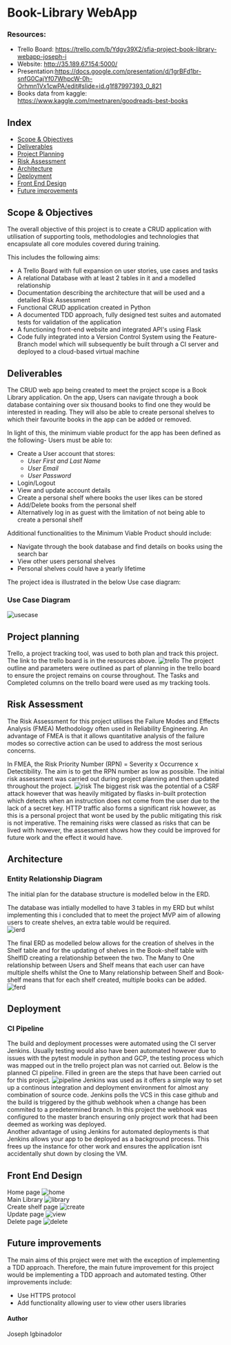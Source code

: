 # Book-Library WebApp
### Resources:
* Trello Board: https://trello.com/b/Ydgv39X2/sfia-project-book-library-webapp-joseph-i
* Website: http://35.189.67.154:5000/
* Presentation:https://docs.google.com/presentation/d/1grBFd1br-snfG0CajYf07WhpcW-0h-Orhmn1Vx1cwPA/edit#slide=id.g1f87997393_0_821
* Books data from kaggle: https://www.kaggle.com/meetnaren/goodreads-best-books
## Index
* [Scope & Objectives](#scope-&-objectives)
* [Deliverables](#deliverables)
* [Project Planning](#project-planning)
* [Risk Assessment](#risk-assessment)
* [Architecture](#architecture)
* [Deployment](#deployment)
* [Front End Design](#front-end-design)
* [Future improvements](#future-improvements)

## Scope & Objectives 
The overall objective of this project is to create a CRUD application with utilisation of supporting tools, methodologies and technologies that encapsulate all core modules covered during training. 


This includes the following aims:
* A Trello Board with full expansion on user stories, use cases and tasks 
* A relational Database with at least 2 tables in it and a modelled relationship 
* Documentation describing the architecture that will be used and a detailed Risk Assessment 
* Functional CRUD application created in Python 
* A documented TDD approach, fully designed test suites and automated tests for validation of the application
* A functioning front-end website and integrated API's using Flask
* Code fully integrated into a Version Control System using the Feature-Branch model which will subsequently be built through a CI server and deployed to a cloud-based virtual machine

## Deliverables
The CRUD web app being created to meet the project scope is a Book Library application. On the app, Users can navigate through a book database containing over six thousand books to find one they would be interested in reading. They will also be able to create personal shelves to which their favourite books in the app can be added or removed. 

In light of this, the minimum viable product for the app has been defined as the following- 
Users must be able to:
* Create a User account that stores:
  * *User First and Last Name*
  * *User Email*
  * *User Password*
* Login/Logout 
* View and update account details
* Create a personal shelf where books the user likes can be stored
* Add/Delete books from the personal shelf
* Alternatively log in as guest with the limitation of not being able to create a personal shelf

Additional functionalities to the Minimum Viable Product should include:
* Navigate through the book database and find details on books using the search bar
* View other users personal shelves
* Personal shelves could have a yearly lifetime

The project idea is illustrated in the below Use case diagram:
### Use Case Diagram
![usecase][usecase]

## Project planning
Trello, a project tracking tool, was used to both plan and track this project. The link to the trello board is in the resources above. 
![trello][trello]
The project outline and parameters were outlined as part of planning in the trello board to ensure the project remains on course throughout. The Tasks and Completed columns on the trello board were used as my tracking tools. 
## Risk Assessment
The Risk Assessment for this project utilises the Failure Modes and Effects Analysis (FMEA) Methodology often used in Reliability Engineering. An advantage of FMEA is that it allows quantitative analysis of the failure modes so corrective action can be used to address the most serious concerns.

In FMEA, the Risk Priority Number (RPN) = Severity x Occurrence x Detectibility. The aim is to get the RPN number as low as possible. 
The initial risk assessment was carried out during project planning and then updated throughout the project.
![risk]
The biggest risk was the potential of a CSRF attack however that was heavily mitigated by flasks in-built protection which detects when an instruction does not come from the user due to the lack of a secret key. 
HTTP traffic also forms a significant risk however, as this is a personal project that wont be used by the public mitigating this risk is not imperative. 
The remaining risks were classed as risks that can be lived with however, the assessment shows how they could be improved for future work and the effect it would have.
## Architecture

### Entity Relationship Diagram
The initial plan for the database structure is modelled below in the ERD. 

The database was intially modelled to have 3 tables in my ERD but whilst implementing this i concluded that to meet the project MVP aim of allowing users to create shelves, an extra table would be required.   
![ierd]

The final ERD as modelled below allows for the creation of shelves in the Shelf table and for the updating of shelves in the Book-shelf table with ShelfID creating a relationship between the two. The Many to One relationship between Users and Shelf means that each user can have multiple shelfs whilst the One to Many relationship between Shelf and Book-shelf means that for each shelf created, multiple books can be added.
![ferd] 


## Deployment

### CI Pipeline

The build and deployment processes were automated using the CI server Jenkins. Usually testing would also have been automated however due to issues with the pytest module in python and GCP, the testing process which was mapped out in the trello project plan was not carried out. Below is the planned CI pipeline. Filled in green are the steps that have been carried out for this project. 
![pipeline] 
Jenkins was used as it offers a simple way to set up a continous integration and deployment environment for almost any combination of source code. Jenkins polls the VCS in this case github and the build is triggered by the github webhook when a change has been commited to a predetermined branch. In this project the webhook was configured to the master branch ensuring only project work that had been deemed as working was deployed.    
Another advantage of using Jenkins for automated deployments is that Jenkins allows your app to be deployed as a background process. This frees up the instance for other work and ensures the application isnt accidentally shut down by closing the VM.

## Front End Design
Home page 
![home]
<br>
Main Library 
![library]
<br>
Create shelf page 
![create]
<br>
Update page 
![view]
<br>
Delete page
![delete]

## Future improvements 
The main aims of this project were met with the exception of implementing a TDD approach. Therefore, the main future improvement for this project would be implementing a TDD approach and automated testing. 
Other improvements include:
* Use HTTPS protocol 
* Add functionality allowing user to view other users libraries

#### Author
Joseph Igbinadolor


[usecase]: https://i.imgur.com/ssZejFD.png
[trello]: https://i.imgur.com/gDVtoEa.png
[risk]: https://i.imgur.com/6wzviuE.png
[ierd]: https://i.imgur.com/3afg7oo.png
[ferd]: https://i.imgur.com/jVkdiBg.png
[pipeline]: https://i.imgur.com/749psqM.png
[home]: https://i.imgur.com/qriaf17.png
[library]: https://i.imgur.com/ivahCWK.png
[create]: https://i.imgur.com/7NUpymd.png
[view]: https://i.imgur.com/wtKYt2o.png
[delete]: https://i.imgur.com/Rn5OF5X.png
